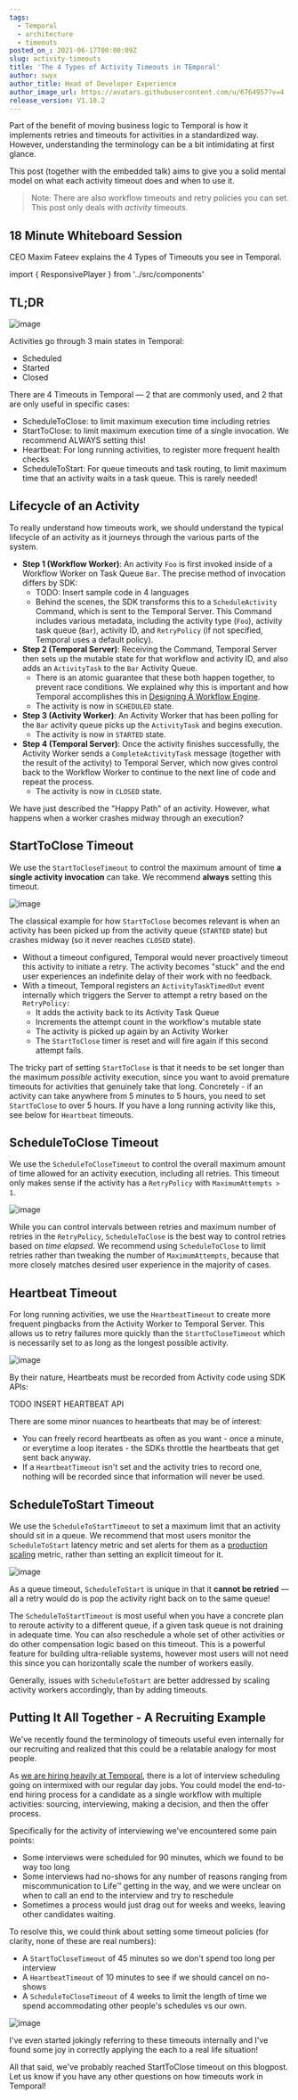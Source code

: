 ```yaml
---
tags:
  - Temporal
  - architecture
  - timeouts
posted_on_: 2021-06-17T00:00:09Z
slug: activity-timeouts
title: 'The 4 Types of Activity Timeouts in TEmporal'
author: swyx
author_title: Head of Developer Experience
author_image_url: https://avatars.githubusercontent.com/u/6764957?v=4
release_version: V1.10.2
---
```



<!--truncate-->

Part of the benefit of moving business logic to Temporal is how it implements retries and timeouts for activities in a standardized way. However, understanding the terminology can be a bit intimidating at first glance. 

This post (together with the embedded talk) aims to give you a solid mental model on what each activity timeout does and when to use it.

> Note: There are also workflow timeouts and retry policies you can set. This post only deals with *activity* timeouts.

## 18 Minute Whiteboard Session

CEO Maxim Fateev explains the 4 Types of Timeouts you see in Temporal.

import { ResponsivePlayer } from '../src/components'

<ResponsivePlayer url='https://www.youtube.com/watch?v=JK7WLK3ZSu8' />

## TL;DR

![image](https://user-images.githubusercontent.com/6764957/122289903-cde4de00-cf25-11eb-9d8e-2b5acfe94a9f.png)

Activities go through 3 main states in Temporal: 

- Scheduled
- Started
- Closed

There are 4 Timeouts in Temporal — 2 that are commonly used, and 2 that are only useful in specific cases:

- ScheduleToClose: to limit maximum execution time including retries
- StartToClose: to limit maximum execution time of a single invocation. We recommend ALWAYS setting this!
- Heartbeat: For long running activities, to register more frequent health checks
- ScheduleToStart: For queue timeouts and task routing, to limit maximum time that an activity waits in a task queue. This is rarely needed!

## Lifecycle of an Activity

To really understand how timeouts work, we should understand the typical lifecycle of an activity as it journeys through the various parts of the system.

- **Step 1 (Workflow Worker)**: An activity `Foo` is first invoked inside of a Workflow Worker on Task Queue `Bar`. The precise method of invocation differs by SDK:
    - TODO: Insert sample code in 4 languages
    - Behind the scenes, the SDK transforms this to a `ScheduleActivity` Command, which is sent to the Temporal Server. This Command includes various metadata, including the activity type (`Foo`), activity task queue (`Bar`), activity ID, and `RetryPolicy` (if not specified, Temporal uses a default policy).
- **Step 2 (Temporal Server)**: Receiving the Command, Temporal Server then sets up the mutable state for that workflow and activity ID, and also adds an `ActivityTask` to the `Bar` Activity Queue.
    - There is an atomic guarantee that these both happen together, to prevent race conditions. We explained why this is important and how Temporal accomplishes this in [Designing A Workflow Engine](https://docs.temporal.io/blog/workflow-engine-principles/).
    - The activity is now in `SCHEDULED` state.
- **Step 3 (Activity Worker)**: An Activity Worker that has been polling for the `Bar` activity queue picks up the `ActivityTask` and begins execution.
    - The activity is now in `STARTED` state.
- **Step 4 (Temporal Server)**: Once the activity finishes successfully, the Activity Worker sends a `CompleteActivityTask` message (together with the result of the activity) to Temporal Server, which now gives control back to the Workflow Worker to continue to the next line of code and repeat the process.
    - The activity is now in `CLOSED` state.

We have just described the "Happy Path" of an activity. However, what happens when a worker crashes midway through an execution?

## StartToClose Timeout

We use the `StartToCloseTimeout` to control the maximum amount of time **a single activity invocation** can take. We recommend **always** setting this timeout.

![image](https://user-images.githubusercontent.com/6764957/122290108-fff64000-cf25-11eb-92b3-0533e41c3fee.png)

The classical example for how `StartToClose` becomes relevant is when an activity has been picked up from the activity queue (`STARTED` state) but crashes midway (so it never reaches `CLOSED` state). 

- Without a timeout configured, Temporal would never proactively timeout this activity to initiate a retry. The activity becomes "stuck" and the end user experiences an indefinite delay of their work with no feedback.
- With a timeout, Temporal registers an `ActivityTaskTimedOut` event internally which triggers the Server to attempt a retry based on the `RetryPolicy:`
    - It adds the activity back to its Activity Task Queue
    - Increments the attempt count in the workflow's mutable state
    - The activity is picked up again by an Activity Worker
    - The `StartToClose` timer is reset and will fire again if this second attempt fails.

The tricky part of setting `StartToClose` is that it needs to be set longer than the maximum *possible* activity execution, since you want to avoid premature timeouts for activities that genuinely take that long. Concretely - if an activity can take anywhere from 5 minutes to 5 hours, you need to set `StartToClose` to over 5 hours. If you have a long running activity like this, see below for `Heartbeat` timeouts.

## ScheduleToClose Timeout

We use the `ScheduleToCloseTimeout` to control the overall maximum amount of time allowed for an activity execution, including all retries. This timeout only makes sense if the activity has a `RetryPolicy` with `MaximumAttempts > 1`.

![image](https://user-images.githubusercontent.com/6764957/122290183-0dabc580-cf26-11eb-913d-3dc74d5eb55f.png)

While you can control intervals between retries and maximum number of retries in the `RetryPolicy`, `ScheduleToClose` is the best way to control retries based on *time elapsed*. We recommend using `ScheduleToClose` to limit retries rather than tweaking the number of `MaximumAttempts`, because that more closely matches desired user experience in the majority of cases.

## Heartbeat Timeout

For long running activities, we use the `HeartbeatTimeout` to create more frequent pingbacks from the Activity Worker to Temporal Server. This allows us to retry failures more quickly than the `StartToCloseTimeout` which is necessarily set to as long as the longest possible activity.

![image](https://user-images.githubusercontent.com/6764957/122290237-1ac8b480-cf26-11eb-9eb9-0e35d56e281f.png)

By their nature, Heartbeats must be recorded from Activity code using SDK APIs:

TODO INSERT HEARTBEAT API

There are some minor nuances to heartbeats that may be of interest:

- You can freely record heartbeats as often as you want - once a minute, or everytime a loop iterates - the SDKs throttle the heartbeats that get sent back anyway.
- If a `HeartbeatTimeout` isn't set and the activity tries to record one, nothing will be recorded since that information will never be used.

## ScheduleToStart Timeout

We use the `ScheduleToStartTimeout`  to set a maximum limit that an activity should sit in a queue. We recommend that most users monitor the `ScheduleToStart` latency metric and set alerts for them as a [production scaling](https://docs.temporal.io/docs/server/production-deployment/#faq-autoscaling-workers-based-on-task-queue-load) metric, rather than setting an explicit timeout for it.

![image](https://user-images.githubusercontent.com/6764957/122290279-287e3a00-cf26-11eb-8dd6-3133016a0bd9.png)

As a queue timeout, `ScheduleToStart` is unique in that it **cannot be retried** — all a retry would do is pop the activity right back on to the same queue!

The `ScheduleToStartTimeout` is most useful when you have a concrete plan to reroute activity to a different queue, if a given task queue is not draining in adequate time. You can also reschedule a whole set of other activities or do other compensation logic based on this timeout. This is a powerful feature for building ultra-reliable systems, however most users will not need this since you can horizontally scale the number of workers easily.

Generally, issues with `ScheduleToStart` are better addressed by scaling activity workers accordingly, than by adding timeouts.

## Putting It All Together - A Recruiting Example

We've recently found the terminology of timeouts useful even internally for our recruiting and realized that this could be a relatable analogy for most people.

As [we are hiring heavily at Temporal](https://temporal.io/careers), there is a lot of interview scheduling going on intermixed with our regular day jobs. You could model the end-to-end hiring process for a candidate as a single workflow with multiple activities: sourcing, interviewing, making a decision, and then the offer process. 

Specifically for the activity of interviewing we've encountered some pain points:

- Some interviews were scheduled for 90 minutes, which we found to be way too long
- Some interviews had no-shows for any number of reasons ranging from miscommunication to Life™ getting in the way, and we were unclear on when to call an end to the interview and try to reschedule
- Sometimes a process would just drag out for weeks and weeks, leaving other candidates waiting.

To resolve this, we could think about setting some timeout policies (for clarity, none of these are real numbers):

- A `StartToCloseTimeout` of 45 minutes so we don't spend too long per interview
- A `HeartbeatTimeout` of 10 minutes to see if we should cancel on no-shows
- A `ScheduleToCloseTimeout` of 4 weeks to limit the length of time we spend accommodating other people's schedules vs our own.

![image](https://user-images.githubusercontent.com/6764957/122290324-359b2900-cf26-11eb-93a6-5027fc98593b.png)

I've even started jokingly referring to these timeouts internally and I've found some joy in correctly applying the each to a real life situation! 

All that said, we've probably reached StartToClose timeout on this blogpost. Let us know if you have any other questions on how timeouts work in Temporal!
